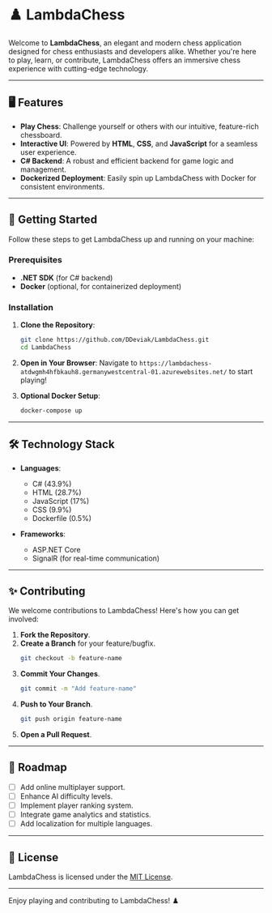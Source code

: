 # ♟️ LambdaChess

Welcome to **LambdaChess**, an elegant and modern chess application designed for chess enthusiasts and developers alike. Whether you're here to play, learn, or contribute, LambdaChess offers an immersive chess experience with cutting-edge technology.

---

## 🖥️ Features

- **Play Chess**: Challenge yourself or others with our intuitive, feature-rich chessboard.
- **Interactive UI**: Powered by **HTML**, **CSS**, and **JavaScript** for a seamless user experience.
- **C# Backend**: A robust and efficient backend for game logic and management.
- **Dockerized Deployment**: Easily spin up LambdaChess with Docker for consistent environments.

---

## 🚀 Getting Started

Follow these steps to get LambdaChess up and running on your machine:

### Prerequisites

- **.NET SDK** (for C# backend)
- **Docker** (optional, for containerized deployment)

### Installation

1. **Clone the Repository**:
   ```bash
   git clone https://github.com/DDeviak/LambdaChess.git
   cd LambdaChess
   ```

4. **Open in Your Browser**:
   Navigate to `https://lambdachess-atdwgmh4hfbkauh8.germanywestcentral-01.azurewebsites.net/` to start playing!

5. **Optional Docker Setup**:
   ```bash
   docker-compose up
   ```

---

## 🛠️ Technology Stack

- **Languages**:
  - C# (43.9%)
  - HTML (28.7%)
  - JavaScript (17%)
  - CSS (9.9%)
  - Dockerfile (0.5%)

- **Frameworks**:
  - ASP.NET Core
  - SignalR (for real-time communication)

---

## ✨ Contributing

We welcome contributions to LambdaChess! Here's how you can get involved:

1. **Fork the Repository**.
2. **Create a Branch** for your feature/bugfix.
   ```bash
   git checkout -b feature-name
   ```
3. **Commit Your Changes**.
   ```bash
   git commit -m "Add feature-name"
   ```
4. **Push to Your Branch**.
   ```bash
   git push origin feature-name
   ```
5. **Open a Pull Request**.

---

## 🧩 Roadmap

- [ ] Add online multiplayer support.
- [ ] Enhance AI difficulty levels.
- [ ] Implement player ranking system.
- [ ] Integrate game analytics and statistics.
- [ ] Add localization for multiple languages.

---

## 📜 License

LambdaChess is licensed under the [MIT License](LICENSE).

---

Enjoy playing and contributing to LambdaChess! ♟️